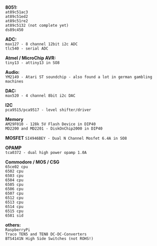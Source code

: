 **8051:**  
``at89c51ac3``  
``at89c51ed2``  
``at89c51re2``  
``at89c5132 (not complete yet)``  
``ds89c450``  

**ADC:**  
``max127 - 8 channel 12bit i2c ADC``  
``tlc540 - serial ADC``

**Atmel / MicroChip AVR:**  
``tiny13 - attiny13 in SO8``  
  
**Audio:**  
``YM2149 - Atari ST soundchip - also found a lot in german gambling machines``  
  
**DAC:**  
``max520 - 4 channel 8bit i2c DAC``  

**I2C**  
``pca9515/pca9517 - level shifter/driver``

**Memory**    
``AM29F010 - 128k 5V Flash Device in DIP40``  
``MD2200 and MD2201 - DiskOnChip2000 in DIP40``  

**MOSFET**
``SI4946BEY - Dual N Channel Mosfet 6.4A in SO8``

**OPAMP**  
``tca0372 - dual high power opamp 1.0A``  

**Commodore / MOS / CSG**  
``65ce02 cpu``  
``6502 cpu``  
``6503 cpu``  
``6504 cpu``  
``6505 cpu``  
``6506 cpu``  
``6507 cpu``  
``6512 cpu``  
``6513 cpu``  
``6514 cpu``  
``6515 cpu``  
``6581 sid``

**others:**  
``RaspberryPi``  
``Traco TEN5 and TEN8 DC-DC-Converters``  
``BTS4141N High Side Switches (not ROHS!)``  


